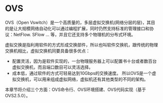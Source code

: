 # OVS

OVS（Open Vswitch）是一个高质量的，多层虚拟交换机(网络分层的层)，其目的是让大规模网络自动化可以通过编程扩展，同时仍然支持标准的管理接口和协议：NetFlow. SFlow ... 等，并且它还支持多个物理机的分布式环境。

虚拟交换是指利用软件的方式形成交换部件，所以也叫软件交换机，跟传统的物理交换机相比，虚拟交换机同要具备很多优点：

* 配置灵活，因为是软件实现的，一台物理服务器上可以配置书十台或者数百台虚拟交换机，而且端口数目可以灵活选择。
* 成本低，通过软件的方式可轻易达到10Gbps的交换速度。 所以OVS是一个虚拟交换机，可以用来组成虚拟网络，虚拟机还有其他类型的不同的架构。

本章节将介绍三个方面：OVS命令行、OVS环境搭建、OVS代码实现（基于OVS2.5.0）。